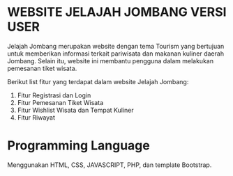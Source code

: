 # WEBSITE JELAJAH JOMBANG VERSI USER

Jelajah Jombang merupakan website dengan tema Tourism yang bertujuan untuk memberikan informasi terkait pariwisata dan makanan kuliner daerah Jombang. Selain itu, website ini membantu pengguna dalam  melakukan pemesanan tiket wisata.

Berikut list fitur yang terdapat dalam website Jelajah Jombang:
1. Fitur Registrasi dan Login
2. Fitur Pemesanan Tiket Wisata
3. Fitur Wishlist Wisata dan Tempat Kuliner
4. Fitur Riwayat

# Programming Language
Menggunakan HTML, CSS, JAVASCRIPT, PHP, dan template Bootstrap.
